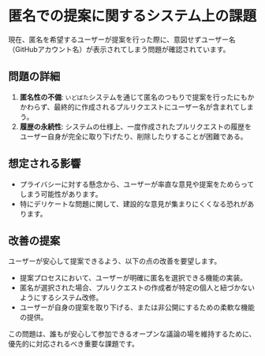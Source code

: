 # 匿名での提案に関するシステム上の課題

現在、匿名を希望するユーザーが提案を行った際に、意図せずユーザー名（GitHubアカウント名）が表示されてしまう問題が確認されています。

## 問題の詳細

1.  **匿名性の不備**: `いどばた`システムを通じて匿名のつもりで提案を行ったにもかかわらず、最終的に作成されるプルリクエストにユーザー名が含まれてしまう。
2.  **履歴の永続性**: システムの仕様上、一度作成されたプルリクエストの履歴をユーザー自身が完全に取り下げたり、削除したりすることが困難である。

## 想定される影響

-   プライバシーに対する懸念から、ユーザーが率直な意見や提案をためらってしまう可能性があります。
-   特にデリケートな問題に関して、建設的な意見が集まりにくくなる恐れがあります。

## 改善の提案

ユーザーが安心して提案できるよう、以下の点の改善を要望します。

-   提案プロセスにおいて、ユーザーが明確に匿名を選択できる機能の実装。
-   匿名が選択された場合、プルリクエストの作成者が特定の個人と紐づかないようにするシステム改修。
-   ユーザーが自身の提案を取り下げる、または非公開にするための柔軟な機能の提供。

この問題は、誰もが安心して参加できるオープンな議論の場を維持するために、優先的に対応されるべき重要な課題です。